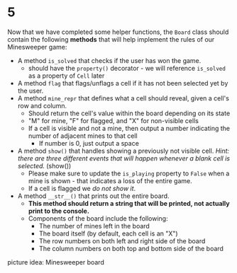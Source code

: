 # 5

Now that we have completed some helper functions, the `Board` class should contain the following **methods** that will help implement the rules of our Minesweeper game:

* A method `is_solved` that checks if the user has won the game. 
  * should have the `property()` decorator - we will reference `is_solved` as a property of `Cell` later
* A method `flag` that flags/unflags a cell if it has not been selected yet by the user.
* A method `mine_repr` that defines what a cell should reveal, given a cell's row and column. 
  * Should return the cell's value within the board depending on its state
  * "M" for mine, "F" for flagged, and "X" for non-visible cells
  * If a cell is visible and not a mine, then output a number indicating the number of adjacent mines to that cell
    * If number is 0, just output a space
* A method `show()` that handles showing a previously not visible cell. _Hint: there are three different events that will happen whenever a blank cell is selected._ \(show\(\)\)
  * Please make sure to update the `is_playing` property to `False` when a mine is shown - that indicates a loss of the entire game.
  * If a cell is flagged we _do not show it_.
* A method `__str__()` that prints out the entire board.
  * **This method should return a string that will be printed, not actually print to the console.**
  * Components of the board include the following:
    * The number of mines left in the board
    * The board itself \(by default, each cell is an "X"\)
    * The row numbers on both left and right side of the board
    * The column numbers on both top and bottom side of the board

picture idea: Minesweeper board

